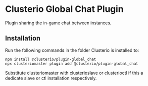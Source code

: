 # Clusterio Global Chat Plugin

Plugin sharing the in-game chat between instances.


## Installation

Run the following commands in the folder Clusterio is installed to:

    npm install @clusterio/plugin-global_chat
    npx clusteriomaster plugin add @clusterio/plugin-global_chat

Substitute clusteriomaster with clusterioslave or clusterioctl if this a dedicate slave or ctl installation respectively.
